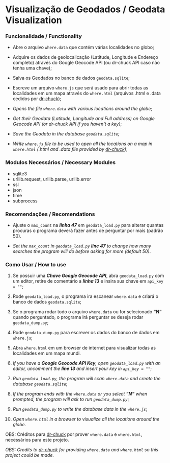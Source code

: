 # Visualização de Geodados / Geodata Visualization

### Funcionalidade / Functionality
- Abre o arquivo `where.data` que contém várias localidades no globo;
- Adquire os dados de geolocalicação (Latitude, Longitude e Endereço completo) através do Google Geocode API (ou dr-chuck API caso não tenha uma chave);
- Salva os Geodados no banco de dados `geodata.sqlite`;
- Escreve um arquivo `where.js` que será usado para abrir todas as localidades em um mapa através do `where.html` (arquivos .html e .data cedidos por [dr-chuck](https://py4e-data.dr-chuck.net/));

- *Opens the file `where.data` with various locations around the globe*;
- *Get their Geodata (Latitude, Longitude and Full address) on Google Geocode API (or dr-chuck API if you haven't a key)*;
- *Save the Geodata in the database `geodata.sqlite`;*
- *Write `where.js` file to be used to open all the locations on a map in `where.html` (.html and .data file provided by [dr-chuck](https://py4e-data.dr-chuck.net/))*;

### Modulos Necessários / Necessary Modules
- sqlite3
- urllib.request, urllib.parse, urllib.error
- ssl
- json
- time
- subprocess

### Recomendações / Recomendations
- Ajuste o `max_count` na ***linha 47*** em `geodata_load.py` para alterar quantas procuras o programa deverá fazer antes de perguntar por mais (padrão 50).

- *Set the `max_count` in `geodata_load.py` ***line 47*** to change how many searches the program will do before asking for more (default 50)*.

### Como Usar / How to use
1. Se possuir uma ***Chave Google Geocode API***, abra `geodata_load.py` com um editor, retire de comentário a ***linha 13*** e insira sua chave em `api_key = ""`;
2. Rode `geodata_load.py`, o programa ira escanear `where.data` e criará o banco de dados `geodata.sqlite`;
3. Se o programa rodar todo o arquivo `where.data` ou for selecionado **"N"** quando perguntado, o programa irá perguntar se deseja rodar `geodata_dump.py`;
4. Rode `geodata_dump.py` para escrever os dados do banco de dados em `where.js`;
5. Abra `where.html` em um browser de internet para visualizar todas as localidades em um mapa mundi.

1. *If you have a ***Google Geocode API Key***, open `geodata_load.py` with an editor, uncomment the ***line 13*** and insert your key in `api_key = ""`*;
2. *Run `geodata_load.py`, the program will scan `where.data` and create the database `geodata.sqlite`*;
3. *If the program ends with the `where.data` or you select **"N"** when prompted, the program will ask to run `geodata_dump.py`*;
4. *Run `geodata_dump.py` to write the database data in the `where.js`*;
5. *Open `where.html` in a browser to visualize all the locations around the globe*.

OBS: Créditos para [dr-chuck](https://py4e-data.dr-chuck.net/) por prover `where.data` e `where.html`, necessários para este projeto.

*OBS: Credits to [dr-chuck](https://py4e-data.dr-chuck.net/) for providing `where.data` and `where.html` so this project could be made.*
